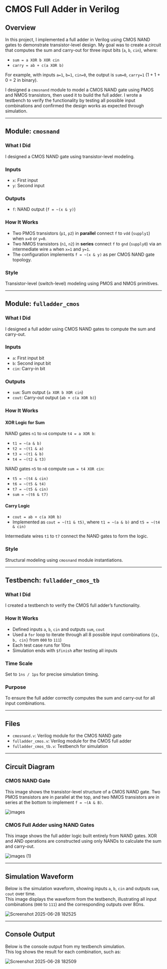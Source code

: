 # CMOS Full Adder in Verilog

## Overview

In this project, I implemented a full adder in Verilog using CMOS NAND gates to demonstrate transistor-level design. My goal was to create a circuit that computes the sum and carry-out for three input bits (`a`, `b`, `cin`), where:

- `sum = a XOR b XOR cin`
- `carry = ab + c(a XOR b)`

For example, with inputs `a=1`, `b=1`, `cin=0`, the output is `sum=0`, `carry=1` (1 + 1 + 0 = 2 in binary).

I designed a `cmosnand` module to model a CMOS NAND gate using PMOS and NMOS transistors, then used it to build the full adder. I wrote a testbench to verify the functionality by testing all possible input combinations and confirmed the design works as expected through simulation.

---

## Module: `cmosnand`

### What I Did
I designed a CMOS NAND gate using transistor-level modeling.

### Inputs
- `x`: First input  
- `y`: Second input  

### Outputs
- `f`: NAND output (`f = ~(x & y)`)

### How It Works
- Two PMOS transistors (`p1`, `p2`) in **parallel** connect `f` to `vdd` (`supply1`) when `x=0` or `y=0`.
- Two NMOS transistors (`n1`, `n2`) in **series** connect `f` to `gnd` (`supply0`) via an intermediate wire `a` when `x=1` and `y=1`.
- The configuration implements `f = ~(x & y)` as per CMOS NAND gate topology.

### Style
Transistor-level (switch-level) modeling using PMOS and NMOS primitives.

---

## Module: `fulladder_cmos`

### What I Did
I designed a full adder using CMOS NAND gates to compute the sum and carry-out.

### Inputs
- `a`: First input bit  
- `b`: Second input bit  
- `cin`: Carry-in bit  

### Outputs
- `sum`: Sum output (`a XOR b XOR cin`)  
- `cout`: Carry-out output (`ab + c(a XOR b)`)

### How It Works

#### XOR Logic for Sum
NAND gates `n1` to `n4` compute `t4 = a XOR b`:

- `t1 = ~(a & b)`  
- `t2 = ~(t1 & a)`  
- `t3 = ~(t1 & b)`  
- `t4 = ~(t2 & t3)`

NAND gates `n5` to `n8` compute `sum = t4 XOR cin`:

- `t5 = ~(t4 & cin)`  
- `t6 = ~(t5 & t4)`  
- `t7 = ~(t5 & cin)`  
- `sum = ~(t6 & t7)`

#### Carry Logic

- `cout = ab + c(a XOR b)`
- Implemented as `cout = ~(t1 & t5)`, where `t1 = ~(a & b)` and `t5 = ~(t4 & cin)`

Intermediate wires `t1` to `t7` connect the NAND gates to form the logic.

### Style
Structural modeling using `cmosnand` module instantiations.

---

## Testbench: `fulladder_cmos_tb`

### What I Did
I created a testbench to verify the CMOS full adder’s functionality.

### How It Works
- Defined inputs `a`, `b`, `cin` and outputs `sum`, `cout`
- Used a `for` loop to iterate through all 8 possible input combinations (`{a, b, cin}` from `000` to `111`)
- Each test case runs for 10ns
- Simulation ends with `$finish` after testing all inputs

### Time Scale
Set to `1ns / 1ps` for precise simulation timing.

### Purpose
To ensure the full adder correctly computes the sum and carry-out for all input combinations.

---

## Files

- `cmosnand.v`: Verilog module for the CMOS NAND gate  
- `fulladder_cmos.v`: Verilog module for the CMOS full adder  
- `fulladder_cmos_tb.v`: Testbench for simulation

---

## Circuit Diagram

### CMOS NAND Gate
This image shows the transistor-level structure of a CMOS NAND gate. Two PMOS transistors are in parallel at the top, and two NMOS transistors are in series at the bottom to implement `f = ~(A & B)`.

![images](https://github.com/user-attachments/assets/98e19078-9fa9-4383-bda2-9c542a4908b2)

### CMOS Full Adder using NAND Gates
This image shows the full adder logic built entirely from NAND gates. XOR and AND operations are constructed using only NANDs to calculate the sum and carry-out.

![images (1)](https://github.com/user-attachments/assets/90c03358-c02b-4a77-b4dd-c46108aba00b)

---

## Simulation Waveform

Below is the simulation waveform, showing inputs `a`, `b`, `cin` and outputs `sum`, `cout` over time.  
This image displays the waveform from the testbench, illustrating all input combinations (`000` to `111`) and the corresponding outputs over 80ns.

![Screenshot 2025-06-28 182525](https://github.com/user-attachments/assets/b8d8c85a-e6f4-4f43-a48a-14f73a38f3eb)

---

## Console Output

Below is the console output from my testbench simulation.  
This log shows the result for each combination, such as:

![Screenshot 2025-06-28 182509](https://github.com/user-attachments/assets/ef0f0435-eed7-4b5c-9cd3-b7ac8ec7253f)
